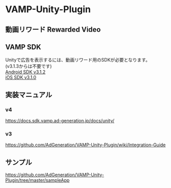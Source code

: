 # VAMP-Unity-Plugin
## 動画リワード Rewarded Video

## VAMP SDK
Unityで広告を表示するには、動画リワード用のSDKが必要となります。  
(v3.1.3からは不要です)    
[Android SDK v3.1.2](https://github.com/AdGeneration/VAMP-Android-SDK/releases/tag/v3.1.2)    
[iOS SDK v3.1.0](https://github.com/AdGeneration/VAMP-iOS-SDK/releases/tag/3.1.0)

## 実装マニュアル
### v4
https://docs.sdk.vamp.ad-generation.jp/docs/unity/

### v3
https://github.com/AdGeneration/VAMP-Unity-Plugin/wiki/Integration-Guide

## サンプル
https://github.com/AdGeneration/VAMP-Unity-Plugin/tree/master/sampleApp
